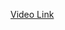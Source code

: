 [Video Link](https://www.youtube.com/watch?v=c9eBzJt5G7E&list=PLbGui_ZYuhiiSVvVP_9w57-aU7kx_H9bu&index=6)
